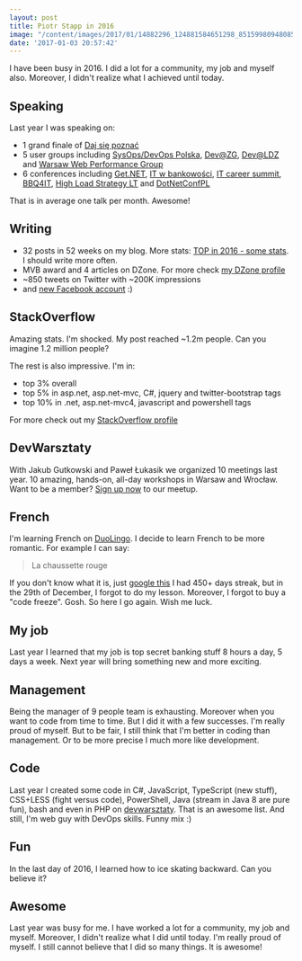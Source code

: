 ```yaml
---
layout: post
title: Piotr Stapp in 2016
image: "/content/images/2017/01/14882296_124881584651298_8515998094808576701_o.jpg"
date: '2017-01-03 20:57:42'
---
```


I have been busy in 2016. I did a lot for a community, my job and myself also. 
Moreover, I didn't realize what I achieved until today.

## Speaking
Last year I was speaking on:

- 1 grand finale of [Daj się poznać](http://devstyle.pl/daj-sie-poznac/gala/)
- 5 user groups including [SysOps/DevOps Polska](https://www.meetup.com/SysOpsPolska), [Dev@ZG](https://www.meetup.com/DEV-ZG), [Dev@LDZ](https://www.meetup.com/dev-LDZ) and [Warsaw Web Performance Group](https://www.meetup.com/Warsaw-Web-Performance-Group)
- 6 conferences including [Get.NET](http://konferencjaget.net), [IT w bankowości](http://gigacon.org/event/bankowosc_warszawa_2016/), [IT career summit](http://itcareersummit.pl/2016/?page_id=811), [BBQ4IT](http://bbq4.it/), [High Load Strategy LT](http://www.highloadstrategy.lt/) and [DotNetConfPL](http://dotnetconf.pl)

That is in average one talk per month. Awesome!

## Writing

- 32 posts in 52 weeks on my blog. More stats: [TOP in 2016 - some stats](https://stapp.space/top-in-2016-some-stats/). I should write more often.
- MVB award and 4 articles on DZone. For more check [my DZone profile](https://dzone.com/users/2733004/ptrstpp950.html)
- ~850 tweets on Twitter with ~200K impressions
- and [new Facebook account](https://www.facebook.com/piotr.stapp) :)

## StackOverflow
Amazing stats. I'm shocked. My post reached ~1.2m people. Can you imagine 1.2 million people?

The rest is also impressive. I'm in:

- top 3% overall
- top 5% in asp.net, asp.net-mvc, C#, jquery and twitter-bootstrap tags
- top 10% in .net, asp.net-mvc4, javascript and powershell tags

For more check out my [StackOverflow profile](http://stackoverflow.com/users/1749895)

## DevWarsztaty
With Jakub Gutkowski and Paweł Łukasik we organized 10 meetings last year. 10 amazing, hands-on, all-day workshops in Warsaw and Wrocław.
Want to be a member? [Sign up now](https://www.meetup.com/devWarsztaty/) to our meetup.

## French
I'm learning French on [DuoLingo](http://duolingo.com). I decide to learn French to be more romantic. For example I can say:
>La chaussette rouge

If you don't know what it is, just [google this](https://www.google.pl/search?q=la+chaussette+rouge)
I had 450+ days streak, but in the 29th of December, I forgot to do my lesson. Moreover, I forgot to buy a "code freeze". Gosh.
So here I go again. Wish me luck. 

## My job
Last year I learned that my job is top secret banking stuff 8 hours a day, 5 days a week. 
Next year will bring something new and more exciting.

## Management
Being the manager of 9 people team is exhausting. Moreover when you want to code from time to time. But I did it with a few successes. I'm really proud of myself. But to be fair, I still think that I'm better in coding than management. Or to be more precise I much more like development.

## Code
Last year I created some code in C#, JavaScript, TypeScript (new stuff), CSS+LESS (fight versus code), PowerShell, Java (stream in Java 8 are pure fun), bash and even in PHP on [devwarsztaty](http://devwarsztaty.pl). That is an awesome list. 
And still, I'm web guy with DevOps skills. Funny mix :) 

## Fun
In the last day of 2016, I learned how to ice skating backward. Can you believe it?

## Awesome
Last year was busy for me. I have worked a lot for a community, my job and myself. Moreover, I didn't realize what I did until today.
I'm really proud of myself. I still cannot believe that I did so many things. It is awesome! 